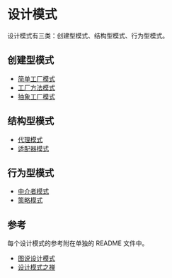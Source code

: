 # 设计模式

设计模式有三类：创建型模式、结构型模式、行为型模式。

## 创建型模式

- [简单工厂模式](./src/main/java/design/patterns/factory/simple/README.md)
- [工厂方法模式](./src/main/java/design/patterns/factory/method/README.md)
- [抽象工厂模式](./src/main/java/design/patterns/factory/abstract_/README.md)

## 结构型模式

- [代理模式](./src/main/java/design/patterns/proxy/README.md)
- [适配器模式](./src/main/java/design/patterns/adapter/README.md)

## 行为型模式

- [中介者模式](./src/main/java/design/patterns/mediator/README.md)
- [策略模式](./src/main/java/design/patterns/strategy/README.md)

## 参考

每个设计模式的参考附在单独的 README 文件中。

- [图说设计模式](https://design-patterns.readthedocs.io/zh_CN/latest/index.html)
- [设计模式之禅](https://www.kancloud.cn/sstd521/design/193489)
